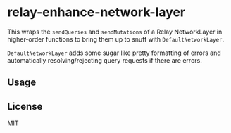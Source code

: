 relay-enhance-network-layer
==========

This wraps the `sendQueries` and `sendMutations` of a Relay NetworkLayer in higher-order functions to bring them up to snuff with `DefaultNetworkLayer`.

`DefaultNetworkLayer` adds some sugar like pretty formatting of errors and automatically resolving/rejecting query requests if there are errors.


## Usage

## License
MIT
